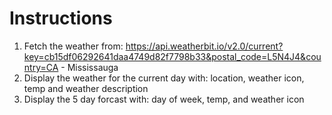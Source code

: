 # Instructions

1. Fetch the weather from: https://api.weatherbit.io/v2.0/current?key=cb15df06292641daa4749d82f7798b33&postal_code=L5N4J4&country=CA - Mississauga
2. Display the weather for the current day with: location, weather icon, temp and weather description
3. Display the 5 day forcast with: day of week, temp, and weather icon
